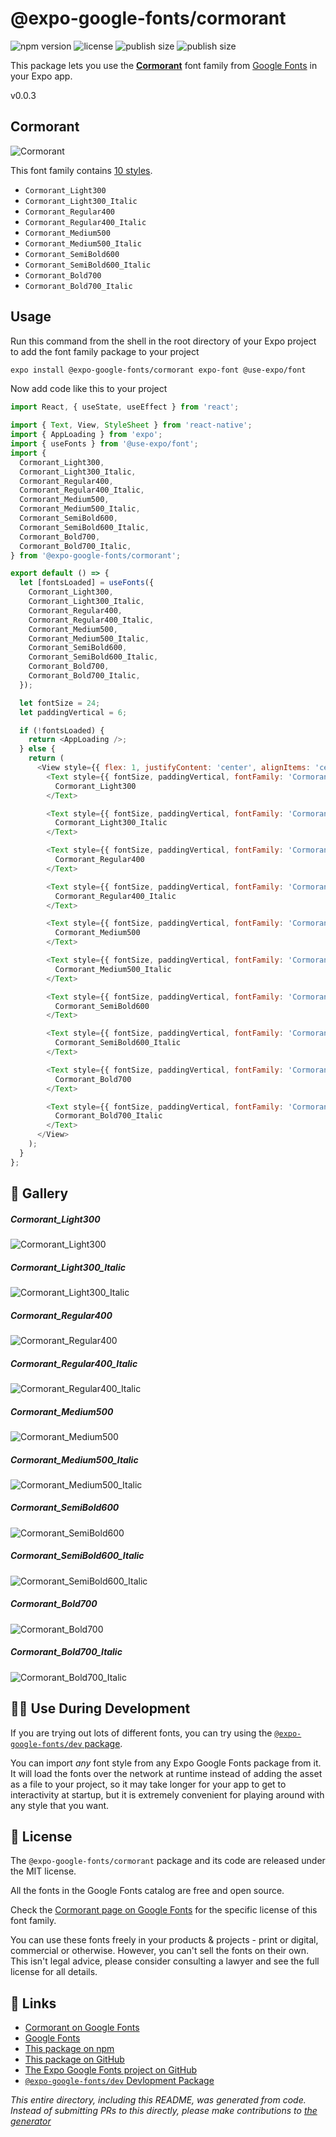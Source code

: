 # @expo-google-fonts/cormorant

![npm version](https://flat.badgen.net/npm/v/@expo-google-fonts/cormorant)
![license](https://flat.badgen.net/github/license/expo/google-fonts)
![publish size](https://flat.badgen.net/packagephobia/install/@expo-google-fonts/cormorant)
![publish size](https://flat.badgen.net/packagephobia/publish/@expo-google-fonts/cormorant)

This package lets you use the [**Cormorant**](https://fonts.google.com/specimen/Cormorant) font family from [Google Fonts](https://fonts.google.com/) in your Expo app.

v0.0.3

## Cormorant

![Cormorant](./font-family.png)

This font family contains [10 styles](#-gallery).

- `Cormorant_Light300`
- `Cormorant_Light300_Italic`
- `Cormorant_Regular400`
- `Cormorant_Regular400_Italic`
- `Cormorant_Medium500`
- `Cormorant_Medium500_Italic`
- `Cormorant_SemiBold600`
- `Cormorant_SemiBold600_Italic`
- `Cormorant_Bold700`
- `Cormorant_Bold700_Italic`

## Usage

Run this command from the shell in the root directory of your Expo project to add the font family package to your project
```sh
expo install @expo-google-fonts/cormorant expo-font @use-expo/font
```

Now add code like this to your project
```js
import React, { useState, useEffect } from 'react';

import { Text, View, StyleSheet } from 'react-native';
import { AppLoading } from 'expo';
import { useFonts } from '@use-expo/font';
import {
  Cormorant_Light300,
  Cormorant_Light300_Italic,
  Cormorant_Regular400,
  Cormorant_Regular400_Italic,
  Cormorant_Medium500,
  Cormorant_Medium500_Italic,
  Cormorant_SemiBold600,
  Cormorant_SemiBold600_Italic,
  Cormorant_Bold700,
  Cormorant_Bold700_Italic,
} from '@expo-google-fonts/cormorant';

export default () => {
  let [fontsLoaded] = useFonts({
    Cormorant_Light300,
    Cormorant_Light300_Italic,
    Cormorant_Regular400,
    Cormorant_Regular400_Italic,
    Cormorant_Medium500,
    Cormorant_Medium500_Italic,
    Cormorant_SemiBold600,
    Cormorant_SemiBold600_Italic,
    Cormorant_Bold700,
    Cormorant_Bold700_Italic,
  });

  let fontSize = 24;
  let paddingVertical = 6;

  if (!fontsLoaded) {
    return <AppLoading />;
  } else {
    return (
      <View style={{ flex: 1, justifyContent: 'center', alignItems: 'center' }}>
        <Text style={{ fontSize, paddingVertical, fontFamily: 'Cormorant_Light300' }}>
          Cormorant_Light300
        </Text>

        <Text style={{ fontSize, paddingVertical, fontFamily: 'Cormorant_Light300_Italic' }}>
          Cormorant_Light300_Italic
        </Text>

        <Text style={{ fontSize, paddingVertical, fontFamily: 'Cormorant_Regular400' }}>
          Cormorant_Regular400
        </Text>

        <Text style={{ fontSize, paddingVertical, fontFamily: 'Cormorant_Regular400_Italic' }}>
          Cormorant_Regular400_Italic
        </Text>

        <Text style={{ fontSize, paddingVertical, fontFamily: 'Cormorant_Medium500' }}>
          Cormorant_Medium500
        </Text>

        <Text style={{ fontSize, paddingVertical, fontFamily: 'Cormorant_Medium500_Italic' }}>
          Cormorant_Medium500_Italic
        </Text>

        <Text style={{ fontSize, paddingVertical, fontFamily: 'Cormorant_SemiBold600' }}>
          Cormorant_SemiBold600
        </Text>

        <Text style={{ fontSize, paddingVertical, fontFamily: 'Cormorant_SemiBold600_Italic' }}>
          Cormorant_SemiBold600_Italic
        </Text>

        <Text style={{ fontSize, paddingVertical, fontFamily: 'Cormorant_Bold700' }}>
          Cormorant_Bold700
        </Text>

        <Text style={{ fontSize, paddingVertical, fontFamily: 'Cormorant_Bold700_Italic' }}>
          Cormorant_Bold700_Italic
        </Text>
      </View>
    );
  }
};

```

## 🔡 Gallery

##### Cormorant_Light300
![Cormorant_Light300](./25d9142c8c73577fb3546a40795e753bab11f4e22663e2f1168cbc485cbaa542.ttf.png)

##### Cormorant_Light300_Italic
![Cormorant_Light300_Italic](./d90d995e2a130e04d6e32ee3778e059092e41f5d9c1c812a659c7ffb52951a19.ttf.png)

##### Cormorant_Regular400
![Cormorant_Regular400](./fd04cb22306c1c15bb1727fc4b3d2344de940e929b75dbe3faa9b7f43f9e0d6d.ttf.png)

##### Cormorant_Regular400_Italic
![Cormorant_Regular400_Italic](./1f64218505ec6321eba3b8df95d0806808f61c872f9c081bce39c00a402a4429.ttf.png)

##### Cormorant_Medium500
![Cormorant_Medium500](./20c11bc6844b3f25ad300ce80d94c0c0fc2fb997b51e04cd1959156c6d78309d.ttf.png)

##### Cormorant_Medium500_Italic
![Cormorant_Medium500_Italic](./47bba53369e3f5bcda0e230d7e6fe60ae86b40b59b80d57c603c50e273d2f17c.ttf.png)

##### Cormorant_SemiBold600
![Cormorant_SemiBold600](./c1821d5e327189284afba6a7a2a9831a3025677c5afb37910353410a72391791.ttf.png)

##### Cormorant_SemiBold600_Italic
![Cormorant_SemiBold600_Italic](./c02d2b3a07288427fe5cd64e378eebe86d6a308b6d7dfe0e8cc4d1975d32e0d5.ttf.png)

##### Cormorant_Bold700
![Cormorant_Bold700](./a91dc6bed8f499ba7dfc43c8259fa142dc1d0097d84aba2a73c003c35b409845.ttf.png)

##### Cormorant_Bold700_Italic
![Cormorant_Bold700_Italic](./01317d3f16a7d1e98e9fcb9e49778326433ab76c291971e501f5e721ac437b0d.ttf.png)


## 👩‍💻 Use During Development

If you are trying out lots of different fonts, you can try using the [`@expo-google-fonts/dev` package](https://github.com/expo/google-fonts/tree/master/font-packages/dev#readme).

You can import *any* font style from any Expo Google Fonts package from it. It will load the fonts
over the network at runtime instead of adding the asset as a file to your project, so it may take longer
for your app to get to interactivity at startup, but it is extremely convenient
for playing around with any style that you want.

## 📖 License

The `@expo-google-fonts/cormorant` package and its code are released under the MIT license.

All the fonts in the Google Fonts catalog are free and open source.

Check the [Cormorant page on Google Fonts](https://fonts.google.com/specimen/Cormorant) for the specific license of this font family.

You can use these fonts freely in your products & projects - print or digital, commercial or otherwise. However, you can't sell the fonts on their own. This isn't legal advice, please consider consulting a lawyer and see the full license for all details.

## 🔗 Links

- [Cormorant on Google Fonts](https://fonts.google.com/specimen/Cormorant)
- [Google Fonts](https://fonts.google.com/)
- [This package on npm](https://www.npmjs.com/package/@expo-google-fonts/cormorant)
- [This package on GitHub](https://github.com/expo/google-fonts/tree/master/font-packages/cormorant)
- [The Expo Google Fonts project on GitHub](https://github.com/expo/google-fonts)
- [`@expo-google-fonts/dev` Devlopment Package](https://github.com/expo/google-fonts/tree/master/font-packages/dev)


*This entire directory, including this README, was generated from code. Instead of submitting PRs to this directly, please make contributions to [the generator](https://github.com/expo/google-fonts/tree/master/packages/generator)*
